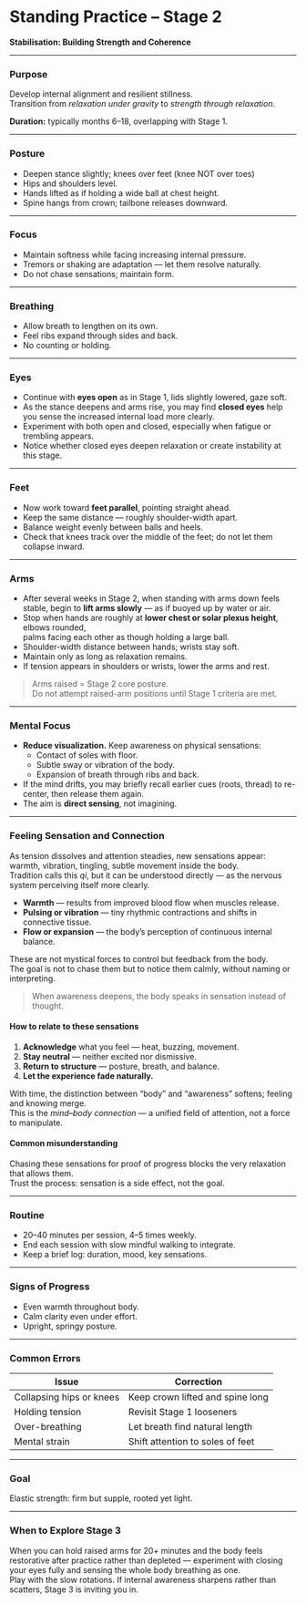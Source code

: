 # Standing Practice – Stage 2  
**Stabilisation: Building Strength and Coherence**

---

### Purpose
Develop internal alignment and resilient stillness.  
Transition from *relaxation under gravity* to *strength through relaxation.*

**Duration:** typically months 6–18, overlapping with Stage 1.

---

### Posture
- Deepen stance slightly; knees over feet (knee NOT over toes)
- Hips and shoulders level.  
- Hands lifted as if holding a wide ball at chest height.  
- Spine hangs from crown; tailbone releases downward.

---

### Focus
- Maintain softness while facing increasing internal pressure.  
- Tremors or shaking are adaptation — let them resolve naturally.  
- Do not chase sensations; maintain form.

---

### Breathing
- Allow breath to lengthen on its own.  
- Feel ribs expand through sides and back.  
- No counting or holding.

---

### Eyes
- Continue with **eyes open** as in Stage 1, lids slightly lowered, gaze soft.  
- As the stance deepens and arms rise, you may find **closed eyes** help you sense the increased internal load more clearly.  
- Experiment with both open and closed, especially when fatigue or trembling appears.  
- Notice whether closed eyes deepen relaxation or create instability at this stage.

---

### Feet
- Now work toward **feet parallel**, pointing straight ahead.
- Keep the same distance — roughly shoulder-width apart.
- Balance weight evenly between balls and heels.
- Check that knees track over the middle of the feet; do not let them collapse inward.

---

### Arms
- After several weeks in Stage 2, when standing with arms down feels stable, begin to **lift arms slowly** — as if buoyed up by water or air.  
- Stop when hands are roughly at **lower chest or solar plexus height**, elbows rounded,  
  palms facing each other as though holding a large ball.  
- Shoulder-width distance between hands; wrists stay soft.  
- Maintain only as long as relaxation remains.  
- If tension appears in shoulders or wrists, lower the arms and rest.

> Arms raised = Stage 2 core posture.  
> Do not attempt raised-arm positions until Stage 1 criteria are met.

---

### Mental Focus
- **Reduce visualization.** Keep awareness on physical sensations:
  - Contact of soles with floor.  
  - Subtle sway or vibration of the body.  
  - Expansion of breath through ribs and back.
- If the mind drifts, you may briefly recall earlier cues (roots, thread) to re-center, then release them again.  
- The aim is **direct sensing**, not imagining.

---
### Feeling Sensation and Connection

As tension dissolves and attention steadies, new sensations appear: warmth, vibration, tingling, subtle movement inside the body.  
Tradition calls this *qi*, but it can be understood directly — as the nervous system perceiving itself more clearly.

- **Warmth** — results from improved blood flow when muscles release.  
- **Pulsing or vibration** — tiny rhythmic contractions and shifts in connective tissue.  
- **Flow or expansion** — the body’s perception of continuous internal balance.  

These are not mystical forces to control but feedback from the body.  
The goal is not to chase them but to notice them calmly, without naming or interpreting.  

> When awareness deepens, the body speaks in sensation instead of thought.

#### How to relate to these sensations
1. **Acknowledge** what you feel — heat, buzzing, movement.  
2. **Stay neutral** — neither excited nor dismissive.  
3. **Return to structure** — posture, breath, and balance.  
4. **Let the experience fade naturally.**

With time, the distinction between “body” and “awareness” softens; feeling and knowing merge.  
This is the *mind–body connection* — a unified field of attention, not a force to manipulate.

#### Common misunderstanding
Chasing these sensations for proof of progress blocks the very relaxation that allows them.  
Trust the process: sensation is a side effect, not the goal.


---

### Routine
- 20–40 minutes per session, 4–5 times weekly.  
- End each session with slow mindful walking to integrate.  
- Keep a brief log: duration, mood, key sensations.

---

### Signs of Progress
- Even warmth throughout body.  
- Calm clarity even under effort.  
- Upright, springy posture.

---

### Common Errors
| Issue | Correction |
|--------|------------|
| Collapsing hips or knees | Keep crown lifted and spine long |
| Holding tension | Revisit Stage 1 looseners |
| Over-breathing | Let breath find natural length |
| Mental strain | Shift attention to soles of feet |

---

### Goal
Elastic strength: firm but supple, rooted yet light.

---

### When to Explore Stage 3
When you can hold raised arms for 20+ minutes and the body feels restorative after practice rather than depleted — experiment with closing your eyes fully and sensing the whole body breathing as one.  
Play with the slow rotations. If internal awareness sharpens rather than scatters, Stage 3 is inviting you in.
